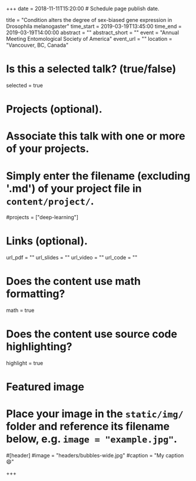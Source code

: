 +++
date = 2018-11-11T15:20:00  # Schedule page publish date.

title = "Condition alters the degree of sex-biased gene expression in Drosophila melanogaster"
time_start = 2019-03-19T13:45:00
time_end = 2019-03-19T14:00:00
abstract = ""
abstract_short = ""
event = "Annual Meeting Entomological Society of America"
event_url = ""
location = "Vancouver, BC, Canada"

# Is this a selected talk? (true/false)
selected = true

# Projects (optional).
#   Associate this talk with one or more of your projects.
#   Simply enter the filename (excluding '.md') of your project file in `content/project/`.
#projects = ["deep-learning"]

# Links (optional).
url_pdf = ""
url_slides = ""
url_video = ""
url_code = ""

# Does the content use math formatting?
math = true

# Does the content use source code highlighting?
highlight = true

# Featured image
# Place your image in the `static/img/` folder and reference its filename below, e.g. `image = "example.jpg"`.
#[header]
#image = "headers/bubbles-wide.jpg"
#caption = "My caption :smile:"

+++
